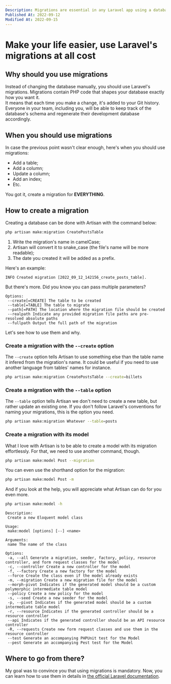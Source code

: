 ```yaml
---
Description: Migrations are essential in any Laravel app using a database. I will tell you what they are, why you should use them and how you can generate them.
Published At: 2022-09-12
Modified At: 2022-09-15
---
```


# Make your life easier, use Laravel's migrations at all cost

## Why should you use migrations

Instead of changing the database manually, you should use Laravel's migrations. Migrations contain PHP code that shapes your database exactly how you want it.  
It means that each time you make a change, it's added to your Git history. Everyone in your team, including you, will be able to keep track of the database's schema and regenerate their development database accordingly.

## When you should use migrations

In case the previous point wasn't clear enough, here's when you should use migrations:
- Add a table;
- Add a column;
- Update a column;
- Add an index;
- Etc.

You got it, create a migration for **EVERYTHING**.

## How to create a migration

Creating a database can be done with Artisan with the command below:

```bash
php artisan make:migration CreatePostsTable
```

1. Write the migration's name in camelCase;
2. Artisan will convert it to snake_case (the file's name will be more readable);
3. The date you created it will be added as a prefix.

Here's an example:

```
INFO Created migration [2022_09_12_142156_create_posts_table]. 
```

But there's more. Did you know you can pass multiple parameters?

```
Options:
 --create[=CREATE] The table to be created
 --table[=TABLE] The table to migrate
 --path[=PATH] The location where the migration file should be created
 --realpath Indicate any provided migration file paths are pre-resolved absolute paths
 --fullpath Output the full path of the migration
```

Let's see how to use them and why.

### Create a migration with the `--create` option

The `--create` option tells Artisan to use something else than the table name it infered from the migration's name. It could be useful if you need to use another language from tables' names for instance.

```bash
php artisan make:migration CreatePostsTable --create=billets
```

### Create a migration with the `--table` option

The `--table` option tells Artisan we don't need to create a new table, but rather update an existing one. If you don't follow Laravel's conventions for naming your migrations, this is the option you need.

```bash
php artisan make:migration Whatever --table=posts
```

### Create a migration with its model

What I love with Artisan is to be able to create a model with its migration effortlessly. For that, we need to use another command, though.

```bash
php artisan make:model Post --migration
```

You can even use the shorthand option for the migration:

```bash
php artisan make:model Post -m 
```

And if you look at the help, you will appreciate what Artisan can do for you even more.

```bash
php artisan make:model -h
```

```
Description:
 Create a new Eloquent model class

Usage:
 make:model [options] [--] <name>

Arguments:
 name The name of the class

Options:
 -a, --all Generate a migration, seeder, factory, policy, resource controller, and form request classes for the model
 -c, --controller Create a new controller for the model
 -f, --factory Create a new factory for the model
 --force Create the class even if the model already exists
 -m, --migration Create a new migration file for the model
 --morph-pivot Indicates if the generated model should be a custom polymorphic intermediate table model
 --policy Create a new policy for the model
 -s, --seed Create a new seeder for the model
 -p, --pivot Indicates if the generated model should be a custom intermediate table model
 -r, --resource Indicates if the generated controller should be a resource controller
 --api Indicates if the generated controller should be an API resource controller
 -R, --requests Create new form request classes and use them in the resource controller
 --test Generate an accompanying PHPUnit test for the Model
 --pest Generate an accompanying Pest test for the Model
```

## Where to go from there?

My goal was to convince you that using migrations is mandatory. Now, you can learn how to use them in details in [the official Laravel documentation](https://laravel.com/docs/migrations).

